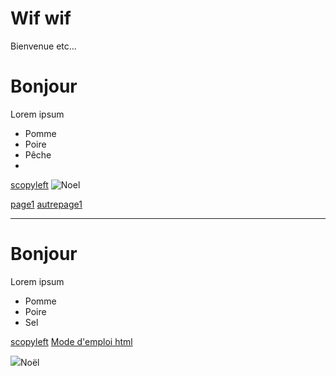 # Wif wif

Bienvenue etc...

# Bonjour

Lorem ipsum
- Pomme
- Poire
- Pêche
- 

[scopyleft](scopyleft.fr)
![Noel](https://images.prismic.io/barnebys/d8b5d784ce865afb61128d6c929458047ee11577_blog.jpeg?w=900&auto=format%2Ccompress&cs=tinysrgb)

[page1](https://zeldemmy.github.io/page1)
[autrepage1](./page1)

---

<h1>Bonjour</h1>
<p>Lorem ipsum</p>
<ul>
    <li>Pomme</li>
    <li>Poire</li>
    <li>Sel</li>
</ul>
<a href="scopyleft.fr">scopyleft</a>
<a href="https://developer.mozilla.org/fr/docs/Web/HTML">Mode d'emploi html</a>

<img src="https://img1.bonnesimages.com/bi/noel/noel_055.jpg">Noël</img>
